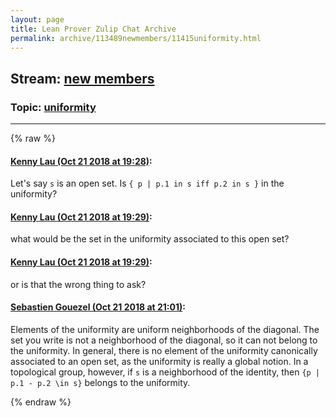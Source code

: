 ```yaml
---
layout: page
title: Lean Prover Zulip Chat Archive 
permalink: archive/113489newmembers/11415uniformity.html
---
```


## Stream: [new members](index.html)
### Topic: [uniformity](11415uniformity.html)

---


{% raw %}
#### [ Kenny Lau (Oct 21 2018 at 19:28)](https://leanprover.zulipchat.com/#narrow/stream/113489-new%20members/topic/uniformity/near/136221947):
<p>Let's say <code>s</code> is an open set. Is <code>{ p | p.1 in s iff p.2 in s }</code> in the uniformity?</p>

#### [ Kenny Lau (Oct 21 2018 at 19:29)](https://leanprover.zulipchat.com/#narrow/stream/113489-new%20members/topic/uniformity/near/136221951):
<p>what would be the set in the uniformity associated to this open set?</p>

#### [ Kenny Lau (Oct 21 2018 at 19:29)](https://leanprover.zulipchat.com/#narrow/stream/113489-new%20members/topic/uniformity/near/136221955):
<p>or is that the wrong thing to ask?</p>

#### [ Sebastien Gouezel (Oct 21 2018 at 21:01)](https://leanprover.zulipchat.com/#narrow/stream/113489-new%20members/topic/uniformity/near/136225299):
<p>Elements of the uniformity are uniform neighborhoods of the diagonal. The set you write is not a neighborhood of the diagonal, so it can not belong to the uniformity. In general, there is no element of the uniformity canonically associated to an open set, as the uniformity is really a global notion. In a topological group, however, if <code>s</code> is a neighborhood of the identity, then <code>{p | p.1 - p.2 \in s}</code> belongs to the uniformity.</p>


{% endraw %}
